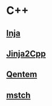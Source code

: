 # C++

## [Inja](https://github.com/pantor/inja)

## [Jinja2Cpp](https://github.com/jinja2cpp/Jinja2Cpp)

## [Qentem](https://github.com/HaniAmmar/Qentem-Engine) 

## [mstch](https://github.com/no1msd/mstch)
